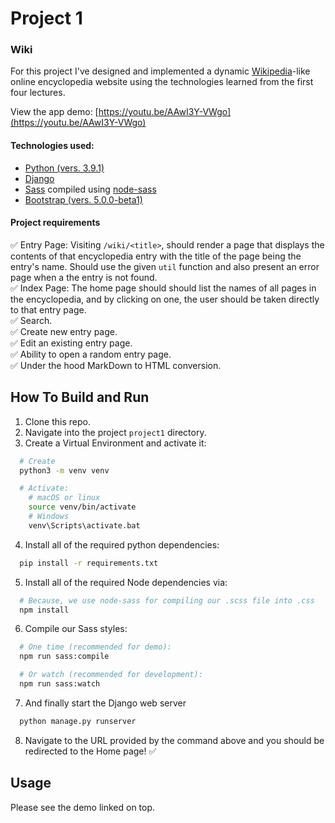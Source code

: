 # Project 1

### Wiki
For this project I've designed and implemented a dynamic [Wikipedia](https://wikipedia.org)-like online encyclopedia website using the technologies learned from the first four lectures.

View the app demo: [https://youtu.be/AAwI3Y-VWgo](https://youtu.be/AAwI3Y-VWgo)

#### Technologies used:
- [Python (vers. 3.9.1)](https://python.org)
- [Django](https://djangoproject.com)
- [Sass](https://sass-lang.com/) compiled using [node-sass](https://npmjs.com/package/node-sass)
- [Bootstrap (vers. 5.0.0-beta1)](https://getbootstrap.com)

#### Project requirements
:white_check_mark: Entry Page: Visiting `/wiki/<title>`, should render a page that displays the contents of that encyclopedia entry with the title of the page being the entry's name. Should use the given `util` function and also present an error page when a the entry is not found.<br>
:white_check_mark: Index Page: The home page should should list the names of all pages in the encyclopedia, and by clicking on one, the user should be taken directly to that entry page.<br>
:white_check_mark: Search.<br>
:white_check_mark: Create new entry page.<br>
:white_check_mark: Edit an existing entry page.<br>
:white_check_mark: Ability to open a random entry page.<br>
:white_check_mark: Under the hood MarkDown to HTML conversion.

## How To Build and Run
1. Clone this repo.
2. Navigate into the project `project1` directory.
3. Create a Virtual Environment and activate it:
```bash
  # Create
  python3 -m venv venv

  # Activate:
    # macOS or linux
    source venv/bin/activate
    # Windows
    venv\Scripts\activate.bat
```

4. Install all of the required python dependencies:
```bash
  pip install -r requirements.txt
```

5. Install all of the required Node dependencies via:
```bash
  # Because, we use node-sass for compiling our .scss file into .css
  npm install
```

6. Compile our Sass styles:
```bash
  # One time (recommended for demo):
  npm run sass:compile

  # Or watch (recommended for development):
  npm run sass:watch
```

7. And finally start the Django web server
```bash
  python manage.py runserver
```

8. Navigate to the URL provided by the command above and you should be redirected to the Home page! ✅

## Usage
Please see the demo linked on top.
